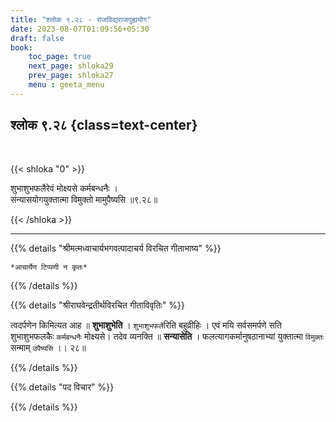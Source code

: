 ```yaml
---
title: "श्लोक ९.२८ - राजविद्यराजगुह्ययोग"
date: 2023-08-07T01:09:56+05:30
draft: false
book:
    toc_page: true
    next_page: shloka29
    prev_page: shloka27
    menu : geeta_menu
---
```




## श्लोक ९.२८ {class=text-center}

<br/>

{{< shloka  "0"  >}}

शुभाशुभफलैरेवं मोक्ष्यसे कर्मबन्धनैः ।   
संन्यासयोगयुक्तात्मा विमुक्तो मामुपैष्यसि ॥९.२८॥

{{< /shloka >}}

---


{{% details "श्रीमत्मध्वाचार्यभगवत्पादाचर्य विरचित  गीताभाष्य" %}}

`*आचार्येण टिप्पणी न कृतः*`

{{% /details %}}



{{% details "श्रीराघवेन्द्रतीर्थविरचित गीताविवृतिः" %}}

त्वदर्पणेन किमित्यत आह ॥ **शुभाशुभेति** । 
`शुभाशुभफलै`रिति बहुव्रीहिः । एवं मयि सर्वसमर्पणे सति 
शुभाशुभफलकैः `कर्मबन्धनैः` मोक्ष्यसे। तदेव व्यनक्ति ॥ 
**सन्यासेति** । फलत्यागकर्मानुषठानाभ्यां युक्तात्मा 
`विमुक्तः` सन्माम् `उपैष्यसि` ।। २८॥

{{% /details %}}



{{% details "पद विचार" %}}


{{% /details %}}

